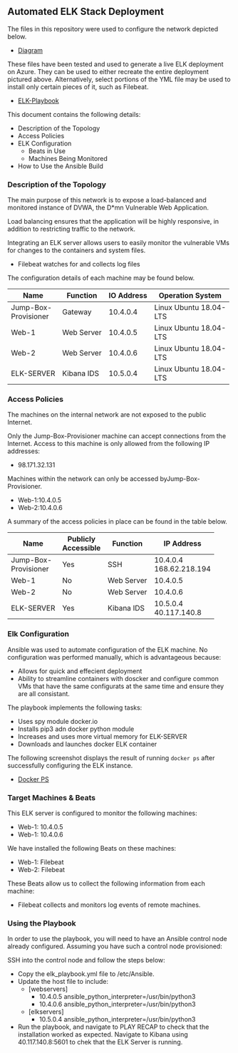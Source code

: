 ## Automated ELK Stack Deployment

The files in this repository were used to configure the network depicted below.

- [Diagram](https://github.com/mbit-technology/ELK-Stack-Project/blob/master/Diagrams/ELK_Stack_Network_Diagram.png)

These files have been tested and used to generate a live ELK deployment on Azure. They can be used to either recreate the entire deployment pictured above. Alternatively, select portions of the YML file may be used to install only certain pieces of it, such as Filebeat.

  - [ELK-Playbook](elk-playbook.yml)

This document contains the following details:
- Description of the Topology
- Access Policies
- ELK Configuration
  - Beats in Use
  - Machines Being Monitored
- How to Use the Ansible Build


### Description of the Topology

The main purpose of this network is to expose a load-balanced and monitored instance of DVWA, the D*mn Vulnerable Web Application.

Load balancing ensures that the application will be highly responsive, in addition to restricting traffic to the network.

Integrating an ELK server allows users to easily monitor the vulnerable VMs for changes to the containers and system files.

- Filebeat watches for and collects log files

The configuration details of each machine may be found below.

| Name                     | Function   | IO Address | Operation System           |
|--------------------------|------------|------------|----------------------------|
| Jump-Box-<br>Provisioner | Gateway    | 10.4.0.4   | Linux Ubuntu 18.04-<br>LTS |
| Web-1                    | Web Server | 10.4.0.5   | Linux Ubuntu 18.04-<br>LTS |
| Web-2                    | Web Server | 10.4.0.6   | Linux Ubuntu 18.04-<br>LTS |
| ELK-SERVER               | Kibana IDS | 10.5.0.4   | Linux Ubuntu 18.04-<br>LTS |

### Access Policies

The machines on the internal network are not exposed to the public Internet. 

Only the Jump-Box-Provisioner machine can accept connections from the Internet. Access to this machine is only allowed from the following IP addresses:

- 98.171.32.131

Machines within the network can only be accessed byJump-Box-Provisioner.

- Web-1:10.4.0.5
- Web-2:10.4.0.6

A summary of the access policies in place can be found in the table below.

| Name                     | Publicly <br>Accessible | Function   | IP Address          |
|--------------------------|-------------------------|------------|---------------------|
| Jump-Box-<br>Provisioner | Yes                     | SSH        | 10.4.0.4<br>168.62.218.194 |
| Web-1                    | No                      | Web Server | 10.4.0.5            |
| Web-2                    | No                      | Web Server | 10.4.0.6            |
| ELK-SERVER               | Yes                     | Kibana IDS | 10.5.0.4<br>40.117.140.8 |

### Elk Configuration

Ansible was used to automate configuration of the ELK machine. No configuration was performed manually, which is advantageous because:

- Allows for quick and effecient deployment
- Ability to streamline containers with doscker and configure common VMs that have the same configurats at the same time and ensure they are all consistant. 

The playbook implements the following tasks:
- Uses spy module docker.io
- Installs pip3 adn docker python module
- Increases and uses more virtual memory for ELK-SERVER
- Downloads and launches docker ELK container

The following screenshot displays the result of running `docker ps` after successfully configuring the ELK instance.

- [Docker PS](Docker%20PS.png)

### Target Machines & Beats
This ELK server is configured to monitor the following machines:

- Web-1: 10.4.0.5
- Web-1: 10.4.0.6

We have installed the following Beats on these machines:

- Web-1: Filebeat
- Web-2: Filebeat

These Beats allow us to collect the following information from each machine:

- Filebeat collects and monitors log events of remote machines.


### Using the Playbook
In order to use the playbook, you will need to have an Ansible control node already configured. Assuming you have such a control node provisioned: 

SSH into the control node and follow the steps below:
- Copy the elk_playbook.yml file to /etc/Ansible.
- Update the host file to include:
  - [webservers]
    - 10.4.0.5 ansible_python_interpreter=/usr/bin/python3
    - 10.4.0.6 ansible_python_interpreter=/usr/bin/python3
  - [elkservers]
    - 10.5.0.4 ansible_python_interpreter=/usr/bin/python3
- Run the playbook, and navigate to PLAY RECAP to check that the installation worked as expected. Navigate to Kibana using 40.117.140.8:5601 to chek that the ELK Server is running.
